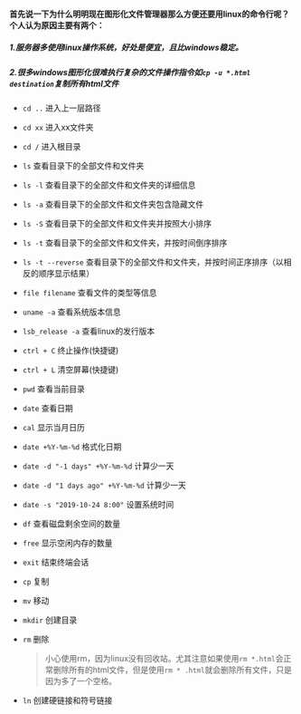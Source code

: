 #### 首先说一下为什么明明现在图形化文件管理器那么方便还要用linux的命令行呢？个人认为原因主要有两个：
##### 1.服务器多使用linux操作系统，好处是便宜，且比windows稳定。
##### 2.很多windows图形化很难执行复杂的文件操作指令如`cp -u *.html destination`复制所有html文件

* `cd ..`    进入上一层路径  
* `cd xx`    进入xx文件夹  
* `cd /`   进入根目录  
* `ls`  查看目录下的全部文件和文件夹  
* `ls -l` 查看目录下的全部文件和文件夹的详细信息
* `ls -a` 查看目录下的全部文件和文件夹包含隐藏文件
* `ls -S` 查看目录下的全部文件和文件夹并按照大小排序
* `ls -t`  查看目录下的全部文件和文件夹，并按时间倒序排序
* `ls -t --reverse`  查看目录下的全部文件和文件夹，并按时间正序排序（以相反的顺序显示结果）
* `file filename` 查看文件的类型等信息
* `uname -a` 查看系统版本信息 
* `lsb_release -a` 查看linux的发行版本  
* `ctrl + C` 终止操作(快捷键)    
* `ctrl + L` 清空屏幕(快捷键)  
* `pwd` 查看当前目录  
* `date` 查看日期
* `cal` 显示当月日历
* `date +%Y-%m-%d` 格式化日期 
* `date -d "-1 days" +%Y-%m-%d` 计算少一天 
* `date -d "1 days ago" +%Y-%m-%d` 计算少一天 
* `date -s "2019-10-24 8:00"` 设置系统时间 
  
* `df` 查看磁盘剩余空间的数量
* `free` 显示空闲内存的数量
* `exit` 结束终端会话

* `cp` 复制
* `mv` 移动
* `mkdir` 创建目录
* `rm` 删除
  > 小心使用rm，因为linux没有回收站。尤其注意如果使用`rm *.html`会正常删除所有的html文件，但是使用`rm * .html`就会删除所有文件，只是因为多了一个空格。
* `ln` 创建硬链接和符号链接
